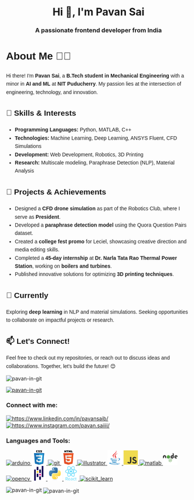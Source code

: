 <h1 align="center">Hi 👋, I'm Pavan Sai</h1>
<h3 align="center">A passionate frontend developer from India</h3>
<div style="font-family: Arial, sans-serif; line-height: 1.6;">
  <h1>About Me 👨‍💻</h1>
  <p>Hi there! I'm <strong>Pavan Sai</strong>, a <strong>B.Tech student in Mechanical Engineering</strong> with a minor in <strong>AI and ML</strong> at <strong>NIT Puducherry</strong>. My passion lies at the intersection of engineering, technology, and innovation.</p>
  
  <h2>🔧 Skills & Interests</h2>
  <ul>
    <li><strong>Programming Languages:</strong> Python, MATLAB, C++</li>
    <li><strong>Technologies:</strong> Machine Learning, Deep Learning, ANSYS Fluent, CFD Simulations</li>
    <li><strong>Development:</strong> Web Development, Robotics, 3D Printing</li>
    <li><strong>Research:</strong> Multiscale modeling, Paraphrase Detection (NLP), Material Analysis</li>
  </ul>

  <h2>🚀 Projects & Achievements</h2>
  <ul>
    <li>Designed a <strong>CFD drone simulation</strong> as part of the Robotics Club, where I serve as <strong>President</strong>.</li>
    <li>Developed a <strong>paraphrase detection model</strong> using the Quora Question Pairs dataset.</li>
    <li>Created a <strong>college fest promo</strong> for Leciel, showcasing creative direction and media editing skills.</li>
    <li>Completed a <strong>45-day internship</strong> at <strong>Dr. Narla Tata Rao Thermal Power Station</strong>, working on <strong>boilers and turbines</strong>.</li>
    <li>Published innovative solutions for optimizing <strong>3D printing techniques</strong>.</li>
  </ul>

  <h2>🌱 Currently</h2>
  <p>Exploring <strong>deep learning</strong> in NLP and material simulations. Seeking opportunities to collaborate on impactful projects or research.</p>

  <h2>📫 Let's Connect!</h2>
  <p>Feel free to check out my repositories, or reach out to discuss ideas and collaborations. Together, let's build the future! 😊</p>
</div>


<p align="left"> <img src="https://komarev.com/ghpvc/?username=pavan-in-git&label=Profile%20views&color=0e75b6&style=flat" alt="pavan-in-git" /> </p>

<p align="left"> <a href="https://github.com/ryo-ma/github-profile-trophy"><img src="https://github-profile-trophy.vercel.app/?username=pavan-in-git" alt="pavan-in-git" /></a> </p>

<h3 align="left">Connect with me:</h3>
<p align="left">
<a href="https://linkedin.com/in/https://www.linkedin.com/in/pavansaib/" target="blank"><img align="center" src="https://raw.githubusercontent.com/rahuldkjain/github-profile-readme-generator/master/src/images/icons/Social/linked-in-alt.svg" alt="https://www.linkedin.com/in/pavansaib/" height="30" width="40" /></a>
<a href="https://instagram.com/https://www.instagram.com/pavan.saiiii/" target="blank"><img align="center" src="https://raw.githubusercontent.com/rahuldkjain/github-profile-readme-generator/master/src/images/icons/Social/instagram.svg" alt="https://www.instagram.com/pavan.saiiii/" height="30" width="40" /></a>
</p>

<h3 align="left">Languages and Tools:</h3>
<p align="left"> <a href="https://www.arduino.cc/" target="_blank" rel="noreferrer"> <img src="https://cdn.worldvectorlogo.com/logos/arduino-1.svg" alt="arduino" width="40" height="40"/> </a> <a href="https://www.w3schools.com/css/" target="_blank" rel="noreferrer"> <img src="https://raw.githubusercontent.com/devicons/devicon/master/icons/css3/css3-original-wordmark.svg" alt="css3" width="40" height="40"/> </a> <a href="https://git-scm.com/" target="_blank" rel="noreferrer"> <img src="https://www.vectorlogo.zone/logos/git-scm/git-scm-icon.svg" alt="git" width="40" height="40"/> </a> <a href="https://www.w3.org/html/" target="_blank" rel="noreferrer"> <img src="https://raw.githubusercontent.com/devicons/devicon/master/icons/html5/html5-original-wordmark.svg" alt="html5" width="40" height="40"/> </a> <a href="https://www.adobe.com/in/products/illustrator.html" target="_blank" rel="noreferrer"> <img src="https://www.vectorlogo.zone/logos/adobe_illustrator/adobe_illustrator-icon.svg" alt="illustrator" width="40" height="40"/> </a> <a href="https://www.java.com" target="_blank" rel="noreferrer"> <img src="https://raw.githubusercontent.com/devicons/devicon/master/icons/java/java-original.svg" alt="java" width="40" height="40"/> </a> <a href="https://developer.mozilla.org/en-US/docs/Web/JavaScript" target="_blank" rel="noreferrer"> <img src="https://raw.githubusercontent.com/devicons/devicon/master/icons/javascript/javascript-original.svg" alt="javascript" width="40" height="40"/> </a> <a href="https://www.mathworks.com/" target="_blank" rel="noreferrer"> <img src="https://upload.wikimedia.org/wikipedia/commons/2/21/Matlab_Logo.png" alt="matlab" width="40" height="40"/> </a> <a href="https://nodejs.org" target="_blank" rel="noreferrer"> <img src="https://raw.githubusercontent.com/devicons/devicon/master/icons/nodejs/nodejs-original-wordmark.svg" alt="nodejs" width="40" height="40"/> </a> <a href="https://opencv.org/" target="_blank" rel="noreferrer"> <img src="https://www.vectorlogo.zone/logos/opencv/opencv-icon.svg" alt="opencv" width="40" height="40"/> </a> <a href="https://pandas.pydata.org/" target="_blank" rel="noreferrer"> <img src="https://raw.githubusercontent.com/devicons/devicon/2ae2a900d2f041da66e950e4d48052658d850630/icons/pandas/pandas-original.svg" alt="pandas" width="40" height="40"/> </a> <a href="https://www.python.org" target="_blank" rel="noreferrer"> <img src="https://raw.githubusercontent.com/devicons/devicon/master/icons/python/python-original.svg" alt="python" width="40" height="40"/> </a> <a href="https://reactjs.org/" target="_blank" rel="noreferrer"> <img src="https://raw.githubusercontent.com/devicons/devicon/master/icons/react/react-original-wordmark.svg" alt="react" width="40" height="40"/> </a> <a href="https://scikit-learn.org/" target="_blank" rel="noreferrer"> <img src="https://upload.wikimedia.org/wikipedia/commons/0/05/Scikit_learn_logo_small.svg" alt="scikit_learn" width="40" height="40"/> </a> </p>

<p><img align="left" src="https://github-readme-stats.vercel.app/api/top-langs?username=pavan-in-git&show_icons=true&locale=en&layout=compact" alt="pavan-in-git" /></p>

<p>&nbsp;<img align="center" src="https://github-readme-stats.vercel.app/api?username=pavan-in-git&show_icons=true&locale=en" alt="pavan-in-git" /></p>
